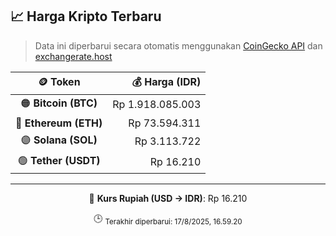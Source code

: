 

<!-- HARGA_KRIPTO -->
## 📈 Harga Kripto Terbaru

> Data ini diperbarui secara otomatis menggunakan [CoinGecko API](https://www.coingecko.com/) dan [exchangerate.host](https://exchangerate.host/)

<div align="center">

| 🪙 Token | 💰 Harga (IDR) |
|:------:|---------------:|
| 🟠 **Bitcoin (BTC)**   | Rp 1.918.085.003 |
| 🔵 **Ethereum (ETH)**  | Rp 73.594.311 |
| 🟣 **Solana (SOL)**    | Rp 3.113.722 |
| 🟢 **Tether (USDT)**   | Rp 16.210 |

---

💱 **Kurs Rupiah (USD → IDR)**: Rp 16.210

🕒 <sub>Terakhir diperbarui: 17/8/2025, 16.59.20</sub>

</div>
<!-- /HARGA_KRIPTO -->